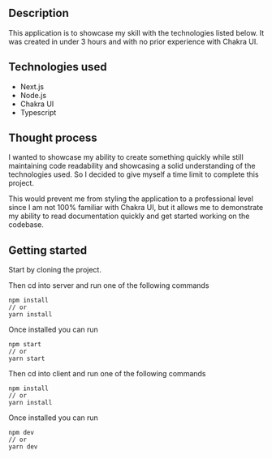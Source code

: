 
## Description

This application is to showcase my skill with the technologies listed below. It was created in under 3 hours and with no prior experience with Chakra UI.

## Technologies used

 - Next.js
 - Node.js
 - Chakra UI
 - Typescript

## Thought process
I wanted to showcase my ability to create something quickly while still maintaining code readability and showcasing a solid understanding of the technologies used. So I decided to give myself a time limit to complete this project. 

This would prevent me from styling the application to a professional level since I am not 100% familiar with Chakra UI, but it allows me to demonstrate my ability to read documentation quickly and get started working on the codebase.
## Getting started
Start by cloning the project.

Then cd into server and run one of the following commands

    npm install
    // or
    yarn install
Once installed you can run 

    npm start
    // or
    yarn start
    
Then cd into client and run one of the following commands


    npm install
    // or
    yarn install
Once installed you can run

    npm dev
    // or
    yarn dev



